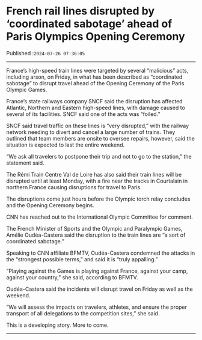# French rail lines disrupted by ‘coordinated sabotage’ ahead of Paris Olympics Opening Ceremony

Published :`2024-07-26 07:36:05`

---

France’s high-speed train lines were targeted by several  “malicious” acts, including arson, on Friday, in what has been described as “coordinated sabotage” to disrupt travel ahead of the Opening Ceremony of the Paris Olympic Games.

France’s state railways company SNCF said the disruption has affected Atlantic, Northern and Eastern high-speed lines, with damage caused to several of its facilities. SNCF said one of the acts was “foiled.”

SNCF said travel traffic on these lines is “very disrupted,” with the railway network needing to divert and cancel a large number of trains. They outlined that team members are onsite to oversee repairs, however, said the situation is expected to last the entire weekend.

“We ask all travelers to postpone their trip and not to go to the station,” the statement said.

The Rémi Train Centre Val de Loire has also said their train lines will be disrupted until at least Monday, with a fire near the tracks in Courtalain in northern France causing disruptions for travel to Paris.

The disruptions come just hours before the Olympic torch relay concludes and the Opening Ceremony begins.

CNN has reached out to the International Olympic Committee for comment.

The French Minister of Sports and the Olympic and Paralympic Games, Amélie Oudéa-Castera said the disruption to the train lines are “a sort of coordinated sabotage.”

Speaking to CNN affiliate BFMTV, Oudéa-Castera condemned the attacks in the “strongest possible terms,” and said it is “truly appalling.”

“Playing against the Games is playing against France, against your camp, against your country,” she said, according to BFMTV.

Oudéa-Castera said the incidents will disrupt travel on Friday as well as the weekend.

“We will assess the impacts on travelers, athletes, and ensure the proper transport of all delegations to the competition sites,” she said.

This is a developing story. More to come.

---

